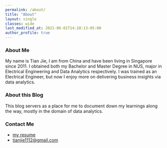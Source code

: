 ```yaml
---
permalink: /about/
title: "About"
layout: single
classes: wide
last_modified_at: 2021-06-01T14:28:13-05:00
author_profile: true
---
```


### About Me

My name is Tian Jie, I am from China and have been living in Singapore since 2011.
I obtained both my Bachelor and Master Degree in NUS, major in Electrical Engineering and Data Analytics respectively.
I was trained as an Electrical Engineer, but now I enjoy more on delivering business insights via data analytics.


### About this Blog

This blog servers as a place for me to document down my learnings along the way, mostly in the domain of data analytics.

### Contact Me

* [my resume](https://yootimmy.github.io/data_story/cv/)
* [tianjie1112@gmail.com](mailto:tianjie1112@gmail.com)
